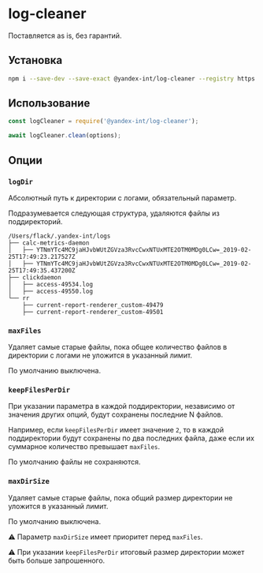 # log-cleaner

Поставляется as is, без гарантий.

## Установка

```bash
npm i --save-dev --save-exact @yandex-int/log-cleaner --registry https://npm.yandex-team.ru
```

## Использование
```javascript
const logCleaner = require('@yandex-int/log-cleaner');

await logCleaner.clean(options);
```

## Опции

### `logDir`
Абсолютный путь к директории с логами, обязательный параметр.

Подразумевается следующая структура, удаляются файлы из поддиректорий.
```
/Users/flack/.yandex-int/logs
├── calc-metrics-daemon
│   ├── YTNmYTc4MC9jaHJvbWUtZGVza3RvcCwxNTUxMTE2OTM0MDg0LCw=_2019-02-25T17:49:23.217527Z
│   ├── YTNmYTc4MC9jaHJvbWUtZGVza3RvcCwxNTUxMTE2OTM0MDg0LCw=_2019-02-25T17:49:35.437200Z
├── clickdaemon
│   ├── access-49534.log
│   ├── access-49550.log
└── rr
    ├── current-report-renderer_custom-49479
    ├── current-report-renderer_custom-49501
```

### `maxFiles`

Удаляет самые старые файлы, пока общее количество файлов в директории с логами не уложится в указанный лимит.

По умолчанию выключена.

### `keepFilesPerDir`

При указании параметра в каждой поддиректории, независимо от значения других опций, будут сохранены последние N файлов.

Например, если `keepFilesPerDir` имеет значение `2`, то в каждой поддиректории будут сохранены по два последних файла, даже если их суммарное количество превышает `maxFiles`.

По умолчанию файлы не сохраняются.

### `maxDirSize`

Удаляет самые старые файлы, пока общий размер директории не уложится в указанный лимит.

По умолчанию выключена.

:warning: Параметр `maxDirSize` имеет приоритет перед `maxFiles`.

:warning: При указании `keepFilesPerDir` итоговый размер директории может быть больше запрошенного. 

